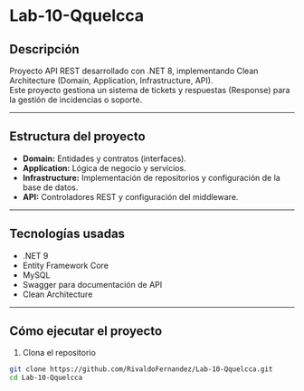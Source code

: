 # Lab-10-Qquelcca

## Descripción

Proyecto API REST desarrollado con .NET 8, implementando Clean Architecture (Domain, Application, Infrastructure, API).  
Este proyecto gestiona un sistema de tickets y respuestas (Response) para la gestión de incidencias o soporte.

---

## Estructura del proyecto

- **Domain:** Entidades y contratos (interfaces).
- **Application:** Lógica de negocio y servicios.
- **Infrastructure:** Implementación de repositorios y configuración de la base de datos.
- **API:** Controladores REST y configuración del middleware.

---

## Tecnologías usadas

- .NET 9
- Entity Framework Core
- MySQL 
- Swagger para documentación de API
- Clean Architecture

---

## Cómo ejecutar el proyecto

1. Clona el repositorio

```bash
git clone https://github.com/RivaldoFernandez/Lab-10-Qquelcca.git
cd Lab-10-Qquelcca
